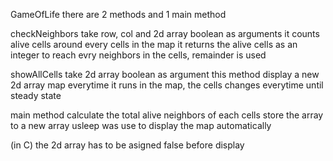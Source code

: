 GameOfLife
there are 2 methods and 1 main method

checkNeighbors take row, col and 2d array boolean as arguments
it counts alive cells around every cells in the map
it returns the alive cells as an integer
to reach evry neighbors in the cells, remainder is used

showAllCells take 2d array boolean as argument
this method display a new 2d array map everytime it runs
in the map, the cells changes everytime until steady state

main method calculate the total alive neighbors of each cells
store the array to a new array
usleep was use to display the map automatically


(in C) the 2d array has to be asigned false before display
